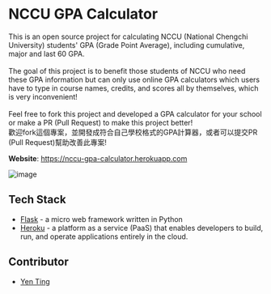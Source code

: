 # NCCU GPA Calculator
This is an open source project for calculating NCCU (National Chengchi University) students' GPA (Grade Point Average), including cumulative, major and last 60 GPA.<br>
<br>
The goal of this project is to benefit those students of NCCU who need these GPA information but can only use online GPA calculators which users have to type in 
course names, credits, and scores all by themselves, which is very inconvenient!<br>
<br>
Feel free to fork this project and developed a GPA calculator for your school or make a PR (Pull Request) to make this project better!<br>
歡迎fork這個專案，並開發成符合自己學校格式的GPA計算器，或者可以提交PR (Pull Request)幫助改善此專案!

**Website**: https://nccu-gpa-calculator.herokuapp.com

![image](https://github.com/yentim0519/nccu-gpa-calculator/blob/master/nccu-gpa-calculator.gif)

## Tech Stack

* [Flask](https://flask.palletsprojects.com/en/1.1.x/) - a micro web framework written in Python
* [Heroku](https://www.heroku.com) - a platform as a service (PaaS) that enables developers to build, run, and operate applications entirely in the cloud.

## Contributor
* [Yen Ting](https://github.com/yentim0519)

